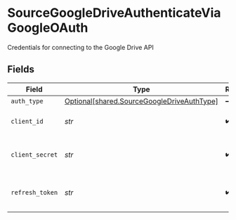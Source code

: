 # SourceGoogleDriveAuthenticateViaGoogleOAuth

Credentials for connecting to the Google Drive API


## Fields

| Field                                                                                          | Type                                                                                           | Required                                                                                       | Description                                                                                    |
| ---------------------------------------------------------------------------------------------- | ---------------------------------------------------------------------------------------------- | ---------------------------------------------------------------------------------------------- | ---------------------------------------------------------------------------------------------- |
| `auth_type`                                                                                    | [Optional[shared.SourceGoogleDriveAuthType]](../../models/shared/sourcegoogledriveauthtype.md) | :heavy_minus_sign:                                                                             | N/A                                                                                            |
| `client_id`                                                                                    | *str*                                                                                          | :heavy_check_mark:                                                                             | Client ID for the Google Drive API                                                             |
| `client_secret`                                                                                | *str*                                                                                          | :heavy_check_mark:                                                                             | Client Secret for the Google Drive API                                                         |
| `refresh_token`                                                                                | *str*                                                                                          | :heavy_check_mark:                                                                             | Refresh Token for the Google Drive API                                                         |